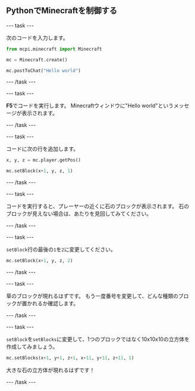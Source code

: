 ## PythonでMinecraftを制御する

--- task ---

次のコードを入力します。

```python
from mcpi.minecraft import Minecraft

mc = Minecraft.create()

mc.postToChat("Hello world")
```

--- /task ---

--- task ---

**F5**でコードを実行します。 Minecraftウィンドウに"Hello world"というメッセージが表示されます。

--- /task ---

--- task ---

コードに次の行を追加します。

```python
x, y, z = mc.player.getPos()

mc.setBlock(x+1, y, z, 1)
```

--- /task ---

--- task ---

コードを実行すると、プレーヤーの近くに石のブロックが表示されます。 石のブロックが見えない場合は、あたりを見回してみてください。

--- /task ---

--- task ---

`setBlock`行の最後の`1`を`2`に変更してください。

```python
mc.setBlock(x+1, y, z, 2)
```

--- /task ---

--- task ---

草のブロックが現れるはずです。 もう一度番号を変更して、どんな種類のブロックが置かれるか確認します。

--- /task ---

--- task ---

`setBlock`を`setBlocks`に変更して、1つのブロックではなく10x10x10の立方体を作成してみましょう。

```python
mc.setBlocks(x+1, y+1, z+1, x+11, y+11, z+11, 1)
```

大きな石の立方体が現れるはずです！

--- /task ---